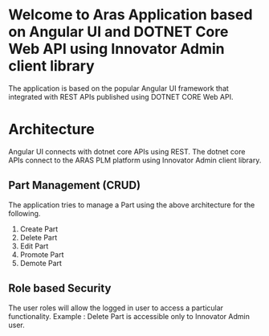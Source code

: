 # Welcome to Aras Application based on Angular UI and DOTNET Core Web API using Innovator Admin client library

The application is based on the popular Angular UI framework that integrated with REST APIs published using DOTNET CORE Web API. 


# Architecture

Angular UI connects with dotnet core APIs using REST.
The dotnet core APIs connect to the ARAS PLM platform using Innovator Admin client library.



## Part Management (CRUD)

The application tries to manage a Part using the above architecture for the following.
1. Create Part
2. Delete Part
3. Edit Part
4. Promote Part
5. Demote Part

## Role  based Security

The user roles will allow the logged in user to access a particular functionality.
Example : Delete Part is accessible only to Innovator Admin user.



